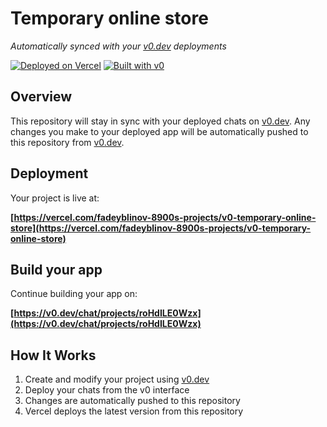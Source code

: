 # Temporary online store

*Automatically synced with your [v0.dev](https://v0.dev) deployments*

[![Deployed on Vercel](https://img.shields.io/badge/Deployed%20on-Vercel-black?style=for-the-badge&logo=vercel)](https://vercel.com/fadeyblinov-8900s-projects/v0-temporary-online-store)
[![Built with v0](https://img.shields.io/badge/Built%20with-v0.dev-black?style=for-the-badge)](https://v0.dev/chat/projects/roHdILE0Wzx)

## Overview

This repository will stay in sync with your deployed chats on [v0.dev](https://v0.dev).
Any changes you make to your deployed app will be automatically pushed to this repository from [v0.dev](https://v0.dev).

## Deployment

Your project is live at:

**[https://vercel.com/fadeyblinov-8900s-projects/v0-temporary-online-store](https://vercel.com/fadeyblinov-8900s-projects/v0-temporary-online-store)**

## Build your app

Continue building your app on:

**[https://v0.dev/chat/projects/roHdILE0Wzx](https://v0.dev/chat/projects/roHdILE0Wzx)**

## How It Works

1. Create and modify your project using [v0.dev](https://v0.dev)
2. Deploy your chats from the v0 interface
3. Changes are automatically pushed to this repository
4. Vercel deploys the latest version from this repository